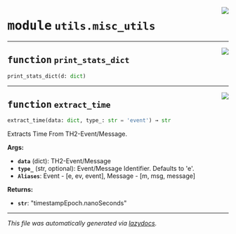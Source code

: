 <!-- markdownlint-disable -->

<a href="../../th2_data_services/utils/misc_utils.py#L0"><img align="right" style="float:right;" src="https://img.shields.io/badge/-source-cccccc?style=flat-square"></a>

# <kbd>module</kbd> `utils.misc_utils`





---

<a href="../../th2_data_services/utils/misc_utils.py#L5"><img align="right" style="float:right;" src="https://img.shields.io/badge/-source-cccccc?style=flat-square"></a>

## <kbd>function</kbd> `print_stats_dict`

```python
print_stats_dict(d: dict)
```






---

<a href="../../th2_data_services/utils/misc_utils.py#L16"><img align="right" style="float:right;" src="https://img.shields.io/badge/-source-cccccc?style=flat-square"></a>

## <kbd>function</kbd> `extract_time`

```python
extract_time(data: dict, type_: str = 'event') → str
```

Extracts Time From TH2-Event/Message. 



**Args:**
 
 - <b>`data`</b> (dict):  TH2-Event/Message 
 - <b>`type_`</b> (str, optional):  Event/Message Identifier. Defaults to 'e'. 
 - <b>`Aliases`</b>:  Event - [e, ev, event], Message - [m, msg, message] 



**Returns:**
 
 - <b>`str`</b>:  "timestampEpoch.nanoSeconds" 




---

_This file was automatically generated via [lazydocs](https://github.com/ml-tooling/lazydocs)._

